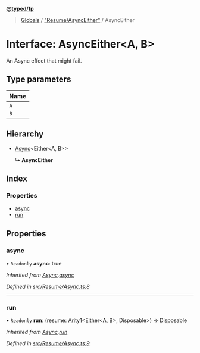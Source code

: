 **[@typed/fp](../README.md)**

> [Globals](../globals.md) / ["Resume/AsyncEither"](../modules/_resume_asynceither_.md) / AsyncEither

# Interface: AsyncEither\<A, B>

An Async effect that might fail.

## Type parameters

Name |
------ |
`A` |
`B` |

## Hierarchy

* [Async](_resume_async_.async.md)\<Either\<A, B>>

  ↳ **AsyncEither**

## Index

### Properties

* [async](_resume_asynceither_.asynceither.md#async)
* [run](_resume_asynceither_.asynceither.md#run)

## Properties

### async

• `Readonly` **async**: true

*Inherited from [Async](_resume_async_.async.md).[async](_resume_async_.async.md#async)*

*Defined in [src/Resume/Async.ts:8](https://github.com/TylorS/typed-fp/blob/8639976/src/Resume/Async.ts#L8)*

___

### run

• `Readonly` **run**: (resume: [Arity1](../modules/_common_types_.md#arity1)\<Either\<A, B>, Disposable>) => Disposable

*Inherited from [Async](_resume_async_.async.md).[run](_resume_async_.async.md#run)*

*Defined in [src/Resume/Async.ts:9](https://github.com/TylorS/typed-fp/blob/8639976/src/Resume/Async.ts#L9)*
